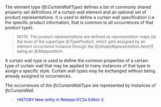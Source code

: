 ﻿The element type (_IfcCurtainWallType_) defines a list of commonly shared property set definitions of a curtain wall element and an optional set of product representations. It is used to define a curtain wall specification (i.e. the specific product information, that is common to all occurrences of that product type).

> <font size="-1">NOTE: The product
representations are defined as representation maps (at the level of the
supertype <i>IfcTypeProduct</i>, which gets assigned by an
element occurrence instance through the <i>IfcShapeRepresentation.Item[1]</i>
being an <i>IfcMappedItem</i>.</font>
> 


A curtain wall type is used to define the common properties of a certain type of curtain wall that may be applied to many instances of that type to assign a specific style. Curtain wall types may be exchanged without being already assigned to occurrences.

The occurrences of the _IfcCurtainWallType_ are represented by instances of _IfcCurtainWall._

> <font color="#0000ff" size="-1">HISTORY
New entity in Release IFC2x Editon 3.</font>
>